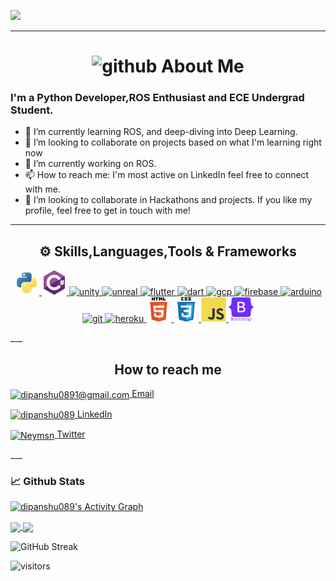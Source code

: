 ![](https://raw.githubusercontent.com/halfrost/halfrost/master/icons/header_.png)
___
<h1 align="center"> <img height="40" width="40" alt="github" src="https://cdn.jsdelivr.net/npm/simple-icons@v3/icons/github.svg" /> About Me </h1>

### I'm a Python Developer,ROS Enthusiast and ECE Undergrad Student.

- 🌱 I’m currently learning ROS, and deep-diving into Deep Learning.
- 👯 I’m looking to collaborate on projects based on what I'm learning right now
- 🔭 I’m currently working on ROS.
- 📫 How to reach me: I'm most active on LinkedIn feel free to connect with me.
- 👯 I’m looking to collaborate in Hackathons and projects. If you like my profile, feel free to get in touch with me!
___
<h2 align="center">⚙ Skills,Languages,Tools & Frameworks</h2>

<p align="center">
<a href="https://www.python.org" target="_blank"> <img src="https://raw.githubusercontent.com/devicons/devicon/master/icons/python/python-original.svg" alt="python" width="40" height="40"/> </a><a href="https://www.w3schools.com/cs/" target="_blank"> <img src="https://raw.githubusercontent.com/devicons/devicon/master/icons/csharp/csharp-original.svg" alt="csharp" width="40" height="40"/> </a><a href="https://unity.com/" target="_blank"> <img src="https://www.vectorlogo.zone/logos/unity3d/unity3d-icon.svg" alt="unity" width="40" height="40"/> </a> <a href="https://unrealengine.com/" target="_blank"> <img src="https://raw.githubusercontent.com/kenangundogan/fontisto/036b7eca71aab1bef8e6a0518f7329f13ed62f6b/icons/svg/brand/unreal-engine.svg" alt="unreal" width="40" height="40"/> </a> <a href="https://flutter.dev" target="_blank"> <img src="https://www.vectorlogo.zone/logos/flutterio/flutterio-icon.svg" alt="flutter" width="40" height="40"/> </a> <a href="https://dart.dev" target="_blank"> <img src="https://www.vectorlogo.zone/logos/dartlang/dartlang-icon.svg" alt="dart" width="40" height="40"/> </a>
<a href="https://cloud.google.com" target="_blank"> <img src="https://www.vectorlogo.zone/logos/google_cloud/google_cloud-icon.svg" alt="gcp" width="40" height="40"/> </a>
<a href="https://firebase.google.com/" target="_blank"> <img src="https://www.vectorlogo.zone/logos/firebase/firebase-icon.svg" alt="firebase" width="40" height="40"/> </a>
<a href="https://www.arduino.cc/" target="_blank"> <img src="https://cdn.worldvectorlogo.com/logos/arduino-1.svg" alt="arduino" width="40" height="40"/> </a>
<a href="https://git-scm.com/" target="_blank"> <img src="https://www.vectorlogo.zone/logos/git-scm/git-scm-icon.svg" alt="git" width="40" height="40"/> </a> <a href="https://heroku.com" target="_blank"> <img src="https://www.vectorlogo.zone/logos/heroku/heroku-icon.svg" alt="heroku" width="40" height="40"/> </a>
<a href="https://www.w3.org/html/" target="_blank"> <img src="https://raw.githubusercontent.com/devicons/devicon/master/icons/html5/html5-original-wordmark.svg" alt="html5" width="40" height="40"/> </a> <a href="https://www.w3schools.com/css/" target="_blank"> <img src="https://raw.githubusercontent.com/devicons/devicon/master/icons/css3/css3-original-wordmark.svg" alt="css3" width="40" height="40"/> </a> <a href="https://developer.mozilla.org/en-US/docs/Web/JavaScript" target="_blank"> <img src="https://raw.githubusercontent.com/devicons/devicon/master/icons/javascript/javascript-original.svg" alt="javascript" width="40" height="40"/> </a>
<a href="https://getbootstrap.com" target="_blank"> <img src="https://raw.githubusercontent.com/devicons/devicon/master/icons/bootstrap/bootstrap-plain-wordmark.svg" alt="bootstrap" width="40" height="40"/> </a>
</p>
___

<h2 align="center"> How to reach me </h2>


<p align="center">

<a href="mailto:dipanshu0891@gmail.com" target="blank"><img align="center" src="https://1000logos.net/wp-content/uploads/2018/05/Gmail-logo.png" alt="dipanshu0891@gmail.com" height="25" width="25" /> [Email](mailto:dipanshu0891@gmail.com)

<a href="https://www.linkedin.com/in/dipanshu089/" target="blank"><img align="center" src="https://icon-library.com/images/linkedin-icon-eps/linkedin-icon-eps-29.jpg" alt="dipanshu089" height="25" width="25" /> [LinkedIn](https://www.linkedin.com/in/dipanshu089/)

<a href="https://twitter.com/Neymsn" target="blank"><img align="center" src="https://assets.stickpng.com/images/580b57fcd9996e24bc43c53e.png" alt="Neymsn" height="25" width="25" />  [Twitter](https://twitter.com/Neymsn)
</p>  
___

### 📈 **Github Stats**

<!-- https://github.com/dipanshu089/github-readme-activity-graph -->
<a href="https://github.com/dipanshu089/github-readme-activity-graph"><img alt="dipanshu089's Activity Graph" src="https://activity-graph.herokuapp.com/graph?username=dipanshu089&bg_color=0D1117&color=5BCDEC&line=5BCDEC&point=FFFFFF&hide_border=true" /></a>

<a href="">
  <img align="center" src="https://github-readme-stats.vercel.app/api?username=Dipanshu089&count_private=true&include_all_commits=true&show_icons=true&title_color=007bff&text_color=e7e7e7&icon_color=007bff&bg_color=171c28" />
</a>

<a href="">
  <img align="center" src="https://github-readme-stats.vercel.app/api/top-langs/?username=Dipanshu089&layout=compact&title_color=007bff&text_color=e7e7e7&icon_color=007bff&bg_color=171c28" />
</a>

<!-- ![Dipanshu's Github stats](https://github-readme-stats.vercel.app/api?username=Dipanshu089&count_private=true&include_all_commits=true&show_icons=true&title_color=007bff&text_color=e7e7e7&icon_color=007bff&bg_color=171c28)

![Top Langs](https://github-readme-stats.vercel.app/api/top-langs/?username=Dipanshu089&layout=compact&title_color=007bff&text_color=e7e7e7&icon_color=007bff&bg_color=171c28) -->
![GitHub Streak](https://github-readme-streak-stats.herokuapp.com/?user=dipanshu089&theme=dark)


<img align="left" alt="visitors" src="https://visitor-badge.glitch.me/badge?page_id=Dipanshu089.Dipanshu089"/>
